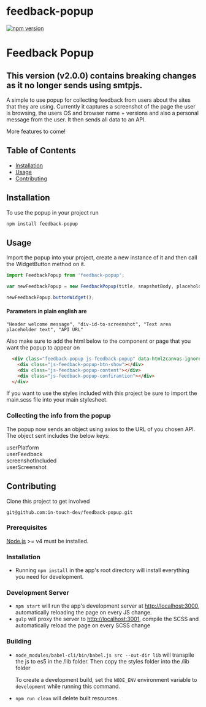 # feedback-popup

[![npm version][npm-badge]][npm]

# Feedback Popup
## This version (v2.0.0) contains breaking changes as it no longer sends using smtpjs.

A simple to use popup for collecting feedback from users about the sites that they are using. Currently it captures a screenshot of the page the user is browsing, the users OS and browser name + versions and also a personal message from the user. It then sends all data to an API.

More features to come!

## Table of Contents

- [Installation](#installation)
- [Usage](#usage)
- [Contributing](#contributing)

## Installation

To use the popup in your project run 

```sh
npm install feedback-popup
```



## Usage

Import the popup into your project, create a new instance of it and then call the WidgetButton method on it.

```javascript
import FeedbackPopup from 'feedback-popup';

var newFeedbackPopup = new FeedbackPopup(title, snapshotBody, placeholderText, emailEndpoint);

newFeedbackPopup.buttonWidget();
```

#### Parameters in plain english are
```
"Header welcome message", "div-id-to-screenshot", "Text area placeholder text", "API URL"
```

Also make sure to add the html below to the component or page that you want the popup to appear on

```html
  <div class="feedback-popup js-feedback-popup" data-html2canvas-ignore="true">
    <div class="js-feedback-popup-btn-show"></div>
    <div class="js-feedback-popup-content"></div>
    <div class="js-feedback-popup-confiramtion"></div>
  </div>
```

If you want to use the styles included with this project be sure to import the main.scss file into your main stylesheet.

### Collecting the info from the popup

The popup now sends an object using axios to the URL of you chosen API. The object sent includes the below keys:

userPlatform  
userFeedback  
screenshotIncluded  
userScreenshot  


## Contributing

Clone this project to get involved

```
git@github.com:in-touch-dev/feedback-popup.git
```

### Prerequisites

[Node.js](http://nodejs.org/) >= v4 must be installed.

### Installation

- Running `npm install` in the app's root directory will install everything you need for development.

### Development Server

- `npm start` will run the app's development server at [http://localhost:3000](http://localhost:3000), automatically reloading the page on every JS change.
- `gulp` will proxy the server to [http://localhost:3001](http://localhost:3001), compile the SCSS and automatically reload the page on every SCSS change

### Building

- `node_modules/babel-cli/bin/babel.js src --out-dir lib` will transpile the js to es5 in the /lib folder.
Then copy the styles folder into the /lib folder

   To create a development build, set the `NODE_ENV` environment variable to `development` while running this command.

- `npm run clean` will delete built resources.


[npm-badge]: https://img.shields.io/npm/v/feedback-popup.png?style=flat-square
[npm]: https://www.npmjs.org/package/feedback-popup